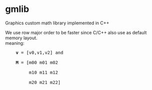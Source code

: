 # gmlib
Graphics custom math library implemented in C++

We use row major order to be faster since C/C++ also use as default memory layout.<br>
meaning:<br>

<pre>
    <b>v</b> = [v0,v1,v2] and <br>
    <b>M</b> = [m00 m01 m02 <br>
         m10 m11 m12 <br>
         m20 m21 m22] <br>
</pre>



